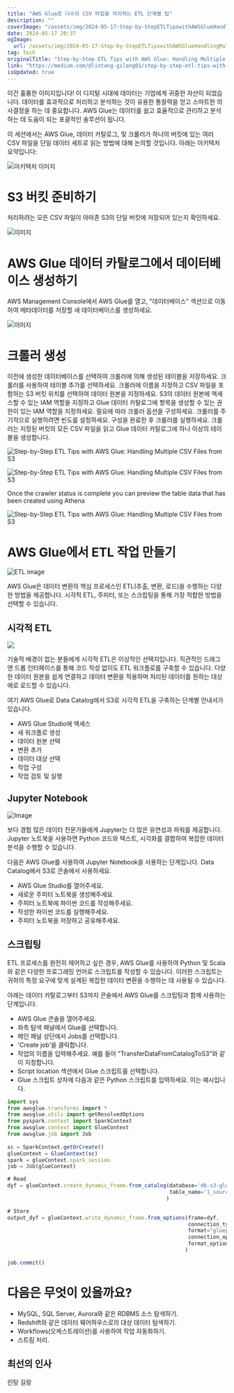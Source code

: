 ```yaml
---
title: "AWS Glue로 다수의 CSV 파일을 처리하는 ETL 단계별 팁"
description: ""
coverImage: "/assets/img/2024-05-17-Step-by-StepETLTipswithAWSGlueHandlingMultipleCSVFilesfromS3_0.png"
date: 2024-05-17 20:37
ogImage: 
  url: /assets/img/2024-05-17-Step-by-StepETLTipswithAWSGlueHandlingMultipleCSVFilesfromS3_0.png
tag: Tech
originalTitle: "Step-by-Step ETL Tips with AWS Glue: Handling Multiple CSV Files from S3"
link: "https://medium.com/@lintang-gilang01/step-by-step-etl-tips-with-aws-glue-handling-multiple-csv-files-from-s3-75e69e0a55ca"
isUpdated: true
---
```





이건 훌륭한 이미지입니다! 이 디지털 시대에 데이터는 기업에게 귀중한 자산이 되었습니다. 데이터를 효과적으로 처리하고 분석하는 것이 유용한 통찰력을 얻고 스마트한 의사결정을 하는 데 중요합니다. AWS Glue는 데이터를 쉽고 효율적으로 관리하고 분석하는 데 도움이 되는 포괄적인 솔루션이 됩니다.

이 세션에서는 AWS Glue, 데이터 카탈로그, 및 크롤러가 하나의 버킷에 있는 여러 CSV 파일을 단일 데이터 세트로 읽는 방법에 대해 논의할 것입니다. 아래는 아키텍처 요약입니다:

![아키텍처 이미지](/assets/img/2024-05-17-Step-by-StepETLTipswithAWSGlueHandlingMultipleCSVFilesfromS3_1.png)

<div class="content-ad"></div>

# S3 버킷 준비하기

처리하려는 모든 CSV 파일이 아마존 S3의 단일 버킷에 저장되어 있는지 확인하세요.

![이미지](/assets/img/2024-05-17-Step-by-StepETLTipswithAWSGlueHandlingMultipleCSVFilesfromS3_2.png)

# AWS Glue 데이터 카탈로그에서 데이터베이스 생성하기

<div class="content-ad"></div>

AWS Management Console에서 AWS Glue를 열고, "데이터베이스" 섹션으로 이동하여 메타데이터를 저장할 새 데이터베이스를 생성하세요.

![이미지](/assets/img/2024-05-17-Step-by-StepETLTipswithAWSGlueHandlingMultipleCSVFilesfromS3_3.png)

# 크롤러 생성

이전에 생성한 데이터베이스를 선택하여 크롤러에 의해 생성된 테이블을 저장하세요. 크롤러를 사용하여 테이블 추가를 선택하세요. 크롤러에 이름을 지정하고 CSV 파일을 포함하는 S3 버킷 위치를 선택하여 데이터 원본을 지정하세요. S3의 데이터 원본에 액세스할 수 있는 IAM 역할을 지정하고 Glue 데이터 카탈로그에 항목을 생성할 수 있는 권한이 있는 IAM 역할을 지정하세요. 필요에 따라 크롤러 옵션을 구성하세요. 크롤러를 주기적으로 실행하려면 빈도를 설정하세요. 구성을 완료한 후 크롤러를 실행하세요. 크롤러는 지정된 버킷의 모든 CSV 파일을 읽고 Glue 데이터 카탈로그에 하나 이상의 테이블을 생성합니다.

<div class="content-ad"></div>


![Step-by-Step ETL Tips with AWS Glue: Handling Multiple CSV Files from S3](/assets/img/2024-05-17-Step-by-StepETLTipswithAWSGlueHandlingMultipleCSVFilesfromS3_4.png)

![Step-by-Step ETL Tips with AWS Glue: Handling Multiple CSV Files from S3](/assets/img/2024-05-17-Step-by-StepETLTipswithAWSGlueHandlingMultipleCSVFilesfromS3_5.png)

Once the crawler status is complete you can preview the table data that has been created using Athena

![Step-by-Step ETL Tips with AWS Glue: Handling Multiple CSV Files from S3](/assets/img/2024-05-17-Step-by-StepETLTipswithAWSGlueHandlingMultipleCSVFilesfromS3_6.png)


<div class="content-ad"></div>

# AWS Glue에서 ETL 작업 만들기

![ETL image](/assets/img/2024-05-17-Step-by-StepETLTipswithAWSGlueHandlingMultipleCSVFilesfromS3_7.png)

AWS Glue은 데이터 변환의 핵심 프로세스인 ETL(추출, 변환, 로드)을 수행하는 다양한 방법을 제공합니다. 시각적 ETL, 주피터, 또는 스크립팅을 통해 가장 적합한 방법을 선택할 수 있습니다.

## 시각적 ETL

<div class="content-ad"></div>

<img src="/assets/img/2024-05-17-Step-by-StepETLTipswithAWSGlueHandlingMultipleCSVFilesfromS3_8.png" />

기술적 배경이 없는 분들에게 시각적 ETL은 이상적인 선택지입니다. 직관적인 드래그 앤 드롭 인터페이스를 통해 코드 작성 없이도 ETL 워크플로를 구축할 수 있습니다. 다양한 데이터 원본을 쉽게 연결하고 데이터 변환을 적용하며 처리된 데이터를 원하는 대상에로 로드할 수 있습니다.

여기 AWS Glue로 Data Catalog에서 S3로 시각적 ETL을 구축하는 단계별 안내서가 있습니다.

- AWS Glue Studio에 액세스
- 새 워크플로 생성
- 데이터 원본 선택
- 변환 추가
- 데이터 대상 선택
- 작업 구성
- 작업 검토 및 실행

<div class="content-ad"></div>

## Jupyter Notebook

![Image](/assets/img/2024-05-17-Step-by-StepETLTipswithAWSGlueHandlingMultipleCSVFilesfromS3_9.png)

보다 경험 많은 데이터 전문가들에게 Jupyter는 더 많은 유연성과 파워를 제공합니다. Jupyter 노트북을 사용하면 Python 코드와 텍스트, 시각화를 결합하여 복잡한 데이터 분석을 수행할 수 있습니다.

다음은 AWS Glue를 사용하여 Jupyter Notebook을 사용하는 단계입니다. Data Catalog에서 S3로 콘솔에서 사용하세요.

<div class="content-ad"></div>

- AWS Glue Studio를 열어주세요.
- 새로운 주피터 노트북을 생성해주세요.
- 주피터 노트북에 파이썬 코드를 작성해주세요.
- 작성한 파이썬 코드를 실행해주세요.
- 주피터 노트북을 저장하고 공유해주세요.

## 스크립팅

ETL 프로세스를 완전히 제어하고 싶은 경우, AWS Glue를 사용하여 Python 및 Scala와 같은 다양한 프로그래밍 언어로 스크립트를 작성할 수 있습니다. 이러한 스크립트는 귀하의 특정 요구에 맞게 설계된 복잡한 데이터 변환을 수행하는 데 사용될 수 있습니다.

아래는 데이터 카탈로그부터 S3까지 콘솔에서 AWS Glue를 스크립팅과 함께 사용하는 단계입니다.

<div class="content-ad"></div>

- AWS Glue 콘솔을 열어주세요.
- 좌측 탐색 패널에서 Glue를 선택합니다.
- 메인 패널 상단에서 Jobs를 선택합니다.
- 'Create job'을 클릭합니다.
- 작업의 이름을 입력해주세요. 예를 들어 "TransferDataFromCatalogToS3"와 같이 지정합니다.
- Script location 섹션에서 Glue 스크립트를 선택합니다.
- Glue 스크립트 상자에 다음과 같은 Python 스크립트를 입력하세요. 이는 예시입니다.

```js
import sys
from awsglue.transforms import *
from awsglue.utils import getResolvedOptions
from pyspark.context import SparkContext
from awsglue.context import GlueContext
from awsglue.job import Job
  
sc = SparkContext.getOrCreate()
glueContext = GlueContext(sc)
spark = glueContext.spark_session
job = Job(glueContext)

# Read
dyf = glueContext.create_dynamic_frame.from_catalog(database='db-s3-glue ', 
                                                    table_name='1_source'
                                                   )

# Store
output_dyf = glueContext.write_dynamic_frame.from_options(frame=dyf, 
                                                          connection_type="s3", 
                                                          format="glueparquet", 
                                                          connection_options={"path": "s3://s3-glue/2-target/", "partitionKeys": []}, 
                                                          format_options={"compression": "uncompressed"}
                                                         )

job.commit()
```

# 다음은 무엇이 있을까요?

- MySQL, SQL Server, Aurora와 같은 RDBMS 소스 탐색하기.
- Redshift와 같은 데이터 웨어하우스로의 대상 데이터 탐색하기.
- Workflows(오케스트레이션)를 사용하여 작업 자동화하기.
- 스트림 처리.

<div class="content-ad"></div>

## 최선의 인사

린탕 길랑